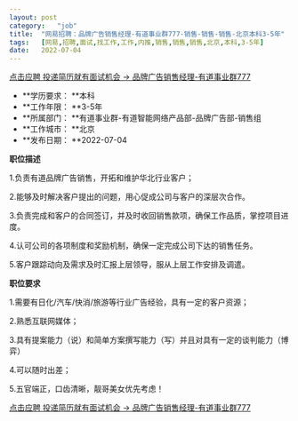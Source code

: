 ```yaml
---
layout:	post
category:	"job"
title:	"网易招聘：品牌广告销售经理-有道事业群777-销售-销售-销售-北京本科3-5年"
tags:	[网易,招聘,面试,找工作,工作,内推,销售,销售,销售,北京,本科,3-5年]
date:	2022-07-04
---
```


[点击应聘 投递简历就有面试机会 ->  品牌广告销售经理-有道事业群777](http://mobile.bole.netease.com/bole/boleDetail?id=36605&employeeId=346f03c3cda5f04c&key=all)



- **学历要求： **本科
- **工作年限： **3-5年
- **所属部门： **有道事业群-有道智能网络产品部-品牌广告部-销售组
- **工作城市： **北京
- **发布日期： **2022-07-04



**职位描述**

1.负责有道品牌广告销售，开拓和维护华北行业客户；

2.能够及时解决客户提出的问题，用心促成公司与客户的深层次合作。

3.负责完成和客户的合同签订，并及时收回销售款项，确保工作品质，掌控项目进度。

4.认可公司的各项制度和奖励机制，确保一定完成公司下达的销售任务。

5.客户跟踪动向及需求及时汇报上层领导，服从上层工作安排及调遣。



**职位要求**

1.需要有日化/汽车/快消/旅游等行业广告经验，具有一定的客户资源；

2.熟悉互联网媒体；

3.具有提案能力（说）和简单方案撰写能力（写）并且对具有一定的谈判能力（博弈）

4.可以随时出差；

5.五官端正，口齿清晰，靓哥美女优先考虑！



[点击应聘 投递简历就有面试机会 ->  品牌广告销售经理-有道事业群777](http://mobile.bole.netease.com/bole/boleDetail?id=36605&employeeId=346f03c3cda5f04c&key=all)